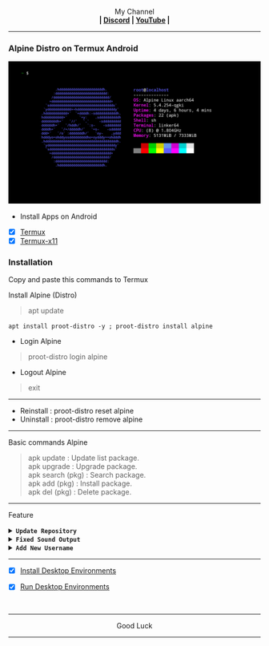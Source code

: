<p align="center">My Channel</br><b>
| <a href="https://discord.gg/GCehyym">Discord</a> | <a href="https://youtube.com/@layargeser">YouTube</a> |</b></p>

---
### Alpine Distro on Termux Android
<img src="https://raw.githubusercontent.com/wahasa/Alpine/refs/heads/main/Patch/Alpine.jpg">

* Install Apps on Android
- [x] [Termux](https://play.google.com/store/apps/details?id=com.termux)
- [x] [Termux-x11](https://github.com/termux/termux-x11/releases)

### Installation
Copy and paste this commands to Termux

Install Alpine (Distro)
> apt update

```
apt install proot-distro -y ; proot-distro install alpine
```

* Login Alpine
> proot-distro login alpine
* Logout Alpine
> exit

---
- Reinstall : proot-distro reset alpine
- Uninstall : proot-distro remove alpine

---
Basic commands Alpine
> apk update : Update list package.</br>
> apk upgrade : Upgrade package.</br>
> apk search (pkg) : Search package.</br>
> apk add (pkg) : Install package.</br>
> apk del (pkg) : Delete package.</br>

---
Feature

<details><summary><b><code>Update Repository</code></b></summary></br>

<b>In Linux, run this commands</b>
> apk add nano

- [x] Repo Alpine 3.21 (Latest)

- Edit Repository
```
rm -rf /etc/apk/repositories
```
```
nano /etc/apk/repositories
```

Copy Script
```
https://dl-cdn.alpinelinux.org/alpine/v3.21/main
https://dl-cdn.alpinelinux.org/alpine/v3.21/community
```
Save : ctrl + x, click Y enter.

- Edit Os-release
```
rm -rf /etc/os-release
```
```
nano /etc/os-release
```

Copy Script
```
PRETTY_NAME="Alpine 3.21 Linux"
NAME="Alpine"
VERSION_ID="3.21"
VERSION="3.21"
ID=alpine
HOME_URL="https://alpinelinux.org"
SUPPORT_URL="https://alpinelinux.org/community"
BUG_REPORT_URL="https://gitlab.alpinelinux.org/alpine/aports/-/issues"
LOGO=alpinelinux-logo
```
Save : ctrl + x, click Y enter.

```
apk update ; apk upgrade
```

---
</details>

<details><summary><b><code>Fixed Sound Output</code></b></summary></br>

<b>In Termux, run this commands</b>
> apt update

- Edit Script
```
apt install pulseaudio nano -y
```
```
nano $PREFIX/bin/alpine
```

- Copy Script
```
#!/bin/bash
pulseaudio --start \
    --load="module-native-protocol-tcp auth-ip-acl=127.0.0.1 auth-anonymous=1" \
    --exit-idle-time=-1
proot-distro login alpine --shared-tmp
```
Save : ctrl + x, click y enter.

- Activate script
```
chmod +x $PREFIX/bin/alpine
```

---
- Login Alpine
> alpine

- Logout Alpine
> exit

- Remove Alpine
```
rm $PREFIX/bin/alpine ; pd remove alpine
```

---
<b>In Linux, run this command</b>
```
echo "export PULSE_SERVER=127.0.0.1" > ~/.bashrc
```

---
</details>

<details><summary><b><code>Add New Username</code></b></summary></br>

<b>In Linux, run this commands</b>
> apk add sudo

- Add Username
```
adduser <username>
```
```
passwd <username>
```
```
echo "<username>    ALL=(ALL)       ALL" >> /etc/sudoers
```

</br>
Note :</br>
(username) : Replace with your username.

---
- Login Username
```
su <username>
```

- Logout Username
```
exit
```

- Remove Username
```
deluser <username>
```

---
<b>In Termux, run this commands</b>
> apt install nano

- Edit Script
```
nano $PREFIX/bin/alpine
```
</br>

> proot-distro login alpine --shared-tmp

To

```
proot-distro login --user <username> alpine --shared-tmp
```

</br>
Note :</br>
(username) : Replace with your username.

---
- Login Alpine
> alpine

- Logout Alpine
> exit

- Remove Alpine
```
rm $PREFIX/bin/alpine ; pd remove alpine
```
</details>

---
- [x] [Install Desktop Environments](https://github.com/wahasa/Alpine/tree/main#install-desktop-environments)

- [x] [Run Desktop Environments](https://github.com/wahasa/Alpine/tree/main#run-desktop-environments)
</br>

---
<p align="center">Good Luck</p>

---
